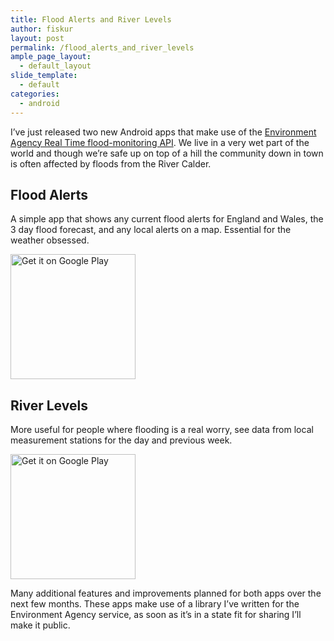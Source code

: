 ```yaml
---
title: Flood Alerts and River Levels
author: fiskur
layout: post
permalink: /flood_alerts_and_river_levels
ample_page_layout:
  - default_layout
slide_template:
  - default
categories:
  - android
---
```

I&#8217;ve just released two new Android apps that make use of the <a href="http://environment.data.gov.uk/flood-monitoring/doc/reference" target="_blank">Environment Agency Real Time flood-monitoring API</a>. We live in a very wet part of the world and though we&#8217;re safe up on top of a hill the community down in town is often affected by floods from the River Calder.  
<!--more-->

## Flood Alerts

A simple app that shows any current flood alerts for England and Wales, the 3 day flood forecast, and any local alerts on a map. Essential for the weather obsessed.

[<img alt="Get it on Google Play" src="https://play.google.com/intl/en_us/badges/images/generic/en-play-badge.png" width="200" />][1]

## River Levels

More useful for people where flooding is a real worry, see data from local measurement stations for the day and previous week.

[<img alt="Get it on Google Play" src="https://play.google.com/intl/en_us/badges/images/generic/en-play-badge.png" width="200" />][2]

Many additional features and improvements planned for both apps over the next few months. These apps make use of a library I&#8217;ve written for the Environment Agency service, as soon as it&#8217;s in a state fit for sharing I&#8217;ll make it public.

 [1]: https://play.google.com/store/apps/details?id=eu.fiskur.floodmonitor&#038;utm_source=global_co&#038;utm_medium=prtnr&#038;utm_content=Mar2515&#038;utm_campaign=PartBadge&#038;pcampaignid=MKT-Other-global-all-co-prtnr-py-PartBadge-Mar2515-1
 [2]: https://play.google.com/store/apps/details?id=eu.fiskur.riverlevels&#038;utm_source=global_co&#038;utm_medium=prtnr&#038;utm_content=Mar2515&#038;utm_campaign=PartBadge&#038;pcampaignid=MKT-Other-global-all-co-prtnr-py-PartBadge-Mar2515-1
